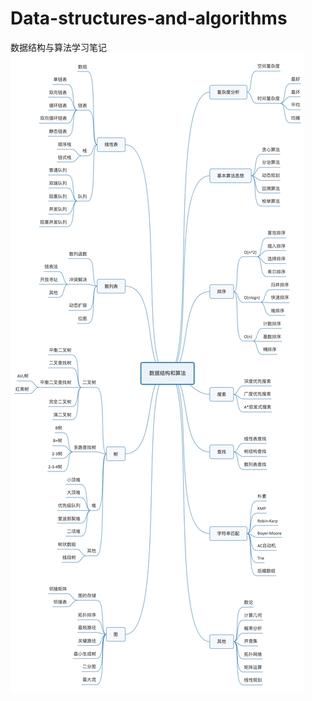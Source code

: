# Data-structures-and-algorithms
数据结构与算法学习笔记
![blockchain](https://github.com/GitHubpenglix666/Data-structures-and-algorithms/blob/master/02%20%20%E5%A6%82%E4%BD%95%E6%8A%93%E4%BD%8F%E9%87%8D%E7%82%B9%EF%BC%8C%E7%B3%BB%E7%BB%9F%E9%AB%98%E6%95%88%E5%9C%B0%E5%AD%A6%E4%B9%A0%E6%95%B0%E6%8D%AE%E7%BB%93%E6%9E%84%E4%B8%8E%E7%AE%97%E6%B3%95%EF%BC%9F.jpg)
